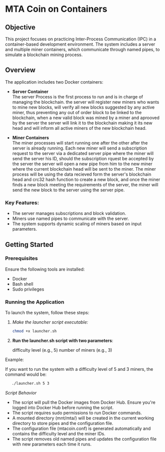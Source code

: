 # MTA Coin on Containers

## Objective
This project focuses on practicing Inter-Process Communication (IPC) in a container-based development environment. The system includes a server and multiple miner containers, which communicate through named pipes, to simulate a blockchain mining process.

## Overview
The application includes two Docker containers:
 - **Server Container**  
   The server Process is the first process to run and is in charge of managing the blockchain.
   the server will register new miners who wants to mine new blocks,
   will verify all new blocks suggested by any active miner, thus preventing any out of order block to be linked to the blockchain,
   when a new valid block was mined by a miner and aprooved by the server the server will link it to the blockchain making it its new head
   and will inform all active miners of the new blockchain head.

 - **Miner Containers**  
   The miner processes will start running one after the other after the server is already running.
   Each new miner will send a subscription request to the server via a dedicated server pipe where the miner will send the server his ID,
   should the subscription rquest be accepted by the server the server will open a new pipe from him to the new miner where the current blockchain head will be sent to the miner.
   The miner process will be using the data recieved form the server's blockchain head and crc32 hash function to create a new block, and once the miner finds a new block meeting the             requirements of the server, the miner will send the new block to the server using the server pipe.

### Key Features:
- The server manages subscriptions and block validation.
- Miners use named pipes to communicate with the server.
- The system supports dynamic scaling of miners based on input parameters.

## Getting Started

### Prerequisites
Ensure the following tools are installed:
- Docker
- Bash shell
- Sudo privileges

### Running the Application
To launch the system, follow these steps:

1. *Make the launcher script executable:*
   ```bash
   chmod +x launcher.sh

2. **Run the launcher.sh script with two parameters**:

    difficulty level (e.g., 5)
    number of miners (e.g., 3)
   
Example:

If you want to run the system with a difficulty level of 5 and 3 miners, the command would be:

```bash
   ./launcher.sh 5 3
```
   
*Script Behavior*

   - The script will pull the Docker images from Docker Hub. Ensure you're logged into Docker Hub before running the script.
   - The script requires sudo permissions to run Docker commands.
   - A mounted directory (mnt/mta/) will be created in the current working directory to store pipes and the configuration file.
   - The configuration file (mtacoin.conf) is generated automatically and contains the difficulty level and the miner IDs.
   - The script removes old named pipes and updates the configuration file with new parameters each time it runs.
